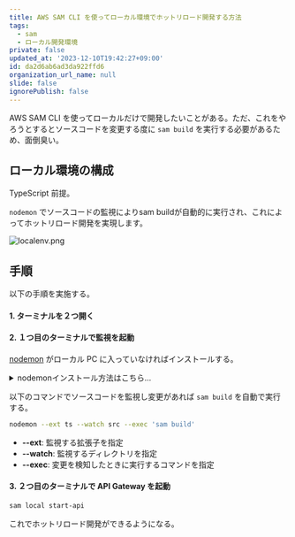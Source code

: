 ```yaml
---
title: AWS SAM CLI を使ってローカル環境でホットリロード開発する方法
tags:
  - sam
  - ローカル開発環境
private: false
updated_at: '2023-12-10T19:42:27+09:00'
id: da2d6ab6ad3da922ffd6
organization_url_name: null
slide: false
ignorePublish: false
---
```


AWS SAM CLI を使ってローカルだけで開発したいことがある。ただ、これをやろうとするとソースコードを変更する度に `sam build` を実行する必要があるため、面倒臭い。

## ローカル環境の構成

TypeScript 前提。

`nodemon` でソースコードの監視によりsam buildが自動的に実行され、これによってホットリロード開発を実現します。

![localenv.png](https://qiita-image-store.s3.ap-northeast-1.amazonaws.com/0/59081/bc874d1a-c1f5-fdf5-ce45-8966f6327421.png)

## 手順

以下の手順を実施する。

#### 1. ターミナルを２つ開く

#### 2. １つ目のターミナルで監視を起動

[nodemon](https://github.com/remy/nodemon) がローカル PC に入っていなければインストールする。

<details><summary>nodemonインストール方法はこちら...</summary>

```sh
npm install -g nodemon
```

</details>

以下のコマンドでソースコードを監視し変更があれば `sam build` を自動で実行する。

```sh
nodemon --ext ts --watch src --exec 'sam build'
```

- **--ext**: 監視する拡張子を指定
- **--watch**: 監視するディレクトリを指定
- **--exec**: 変更を検知したときに実行するコマンドを指定

#### 3. ２つ目のターミナルで API Gateway を起動

```sh
sam local start-api
```

これでホットリロード開発ができるようになる。
